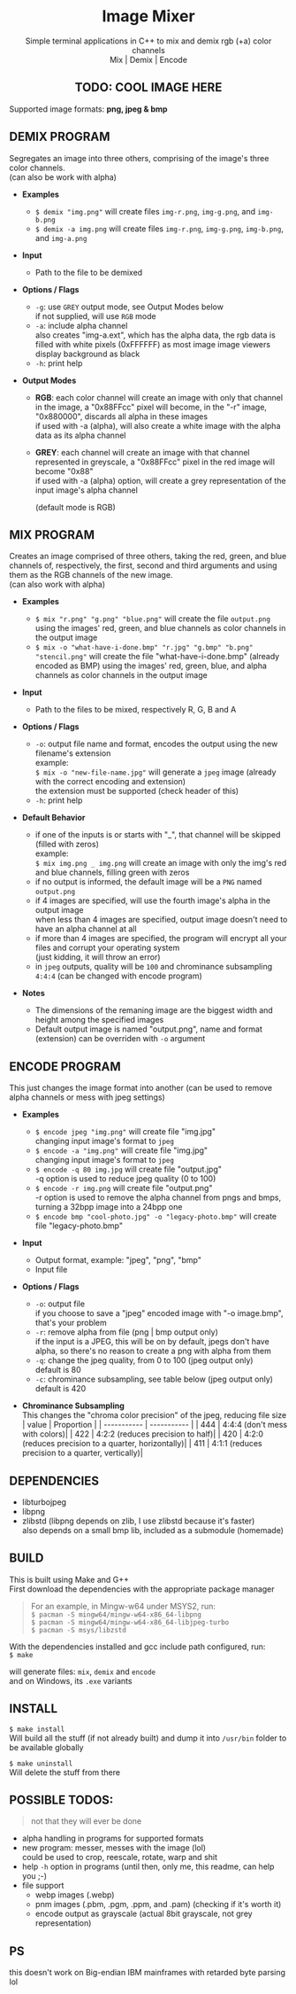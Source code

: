 <h1 align="center">Image Mixer</h1>
<p align="center">
Simple terminal applications in C++ to mix and demix rgb (+a) color channels<br>
Mix | Demix | Encode
</p>
<h2 align="center"> TODO: COOL IMAGE HERE</h2>

Supported image formats: **png, jpeg & bmp**

## DEMIX PROGRAM
Segregates an image into three others, comprising of the image's three color channels.  
(can also be work with alpha)  

- **Examples**  
	- `$ demix "img.png"` will create files `img-r.png`, `img-g.png`, and `img-b.png`  
	- `$ demix -a img.png` will create files `img-r.png`, `img-g.png`, `img-b.png`, and `img-a.png`  

- **Input**
	- Path to the file to be demixed

- **Options / Flags**
	- `-g`: use `GREY` output mode, see Output Modes below  
	if not supplied, will use `RGB` mode  
	- `-a`: include alpha channel  
	also creates "img-a.ext", which has the alpha data, the rgb data is filled with white pixels (0xFFFFFF) as most image image viewers display background as black
	- `-h`: print help

- **Output Modes**  
	- **RGB**: each color channel will create an image with only that channel in the image, a "0x88FFcc" pixel will become, in the "-r" image, "0x880000", discards all alpha in these images  
	if used with -a (alpha), will also create a white image with the alpha data as its alpha channel

	- **GREY**: each channel will create an image with that channel represented in greyscale, a "0x88FFcc" pixel in the red image will become "0x88"  
	if used with -a (alpha) option, will create a grey representation of the input image's alpha channel
	
		(default mode is RGB)

## MIX PROGRAM
Creates an image comprised of three others, taking the red, green, and blue channels of, respectively, the first, second and third arguments and using them as the RGB channels of the new image.  
(can also work with alpha)  

- **Examples**  
	- `$ mix "r.png" "g.png" "blue.png"` will create the file `output.png` using the images' red, green, and blue channels as color channels in the output image  
	- `$ mix -o "what-have-i-done.bmp" "r.jpg" "g.bmp" "b.png" "stencil.png"` will create the file "what-have-i-done.bmp" (already encoded as BMP) using the images' red, green, blue, and alpha channels as color channels in the output image  

- **Input**
	- Path to the files to be mixed, respectively R, G, B and A  

- **Options / Flags**  
	- `-o`: output file name and format, encodes the output using the new filename's extension  
	example:  
	`$ mix -o "new-file-name.jpg"` will generate a `jpeg` image (already with the correct encoding and extension)  
	the extension must be supported (check header of this)  
	- `-h`: print help

- **Default Behavior**  
	- if one of the inputs is or starts with "_", that channel will be skipped (filled with zeros)  
	example:  
	`$ mix img.png _ img.png` will create an image with only the img's red and blue channels, filling green with zeros
	- if no output is informed, the default image will be a `PNG` named `output.png`
	- if 4 images are specified, will use the fourth image's alpha in the output image  
	when less than 4 images are specified, output image doesn't need to have an alpha channel at all
	- if more than 4 images are specified, the program will encrypt all your files and corrupt your operating system  
	(just kidding, it will throw an error)  
	- in `jpeg` outputs, quality will be `100` and chrominance subsampling `4:4:4` (can be changed with encode program)

- **Notes**
	- The dimensions of the remaning image are the biggest width and height among the specified images  
	- Default output image is named "output.png", name and format (extension) can be overriden with `-o` argument  

## ENCODE PROGRAM
This just changes the image format into another (can be used to remove alpha channels or mess with jpeg settings)  

- **Examples**  
	- `$ encode jpeg "img.png"` will create file "img.jpg"  
	changing input image's format to `jpeg`
	- `$ encode -a "img.png"` will create file "img.jpg"  
	changing input image's format to `jpeg`
	- `$ encode -q 80 img.jpg` will create file "output.jpg"  
	-q option is used to reduce jpeg quality (0 to 100)
	- `$ encode -r img.png` will create file "output.png"  
	-r option is used to remove the alpha channel from pngs and bmps, turning a 32bpp image into a 24bpp one
	- `$ encode bmp "cool-photo.jpg" -o "legacy-photo.bmp"` will create file "legacy-photo.bmp"

- **Input**
	- Output format, example: "jpeg", "png", "bmp"
	- Input file

- **Options / Flags**  
	- `-o`: output file  
	if you choose to save a "jpeg" encoded image with "-o image.bmp", that's your problem  
	- `-r`: remove alpha from file (png | bmp output only)  
	if the input is a JPEG, this will be on by default, jpegs don't have alpha, so there's no reason to create a png with alpha from them  
	- `-q`: change the jpeg quality, from 0 to 100 (jpeg output only)  
	default is 80
	- `-c`: chrominance subsampling, see table below (jpeg output only)  
	default is 420

- **Chrominance Subsampling**  
This changes the "chroma color precision" of the jpeg, reducing file size  
	| value       | Proportion |
	| ----------- | ----------- |
	| 444         | 4:4:4 (don't mess with colors)|
	| 422         | 4:2:2 (reduces precision to half)|
	| 420         | 4:2:0 (reduces precision to a quarter, horizontally)|
	| 411         | 4:1:1 (reduces precision to a quarter, vertically)|


## DEPENDENCIES
- libturbojpeg
- libpng
- zlibstd (libpng depends on zlib, I use zlibstd because it's faster)<br>
also depends on a small bmp lib, included as a submodule (homemade)

## BUILD
This is built using Make and G++  
First download the dependencies with the appropriate package manager  
> For an example, in Mingw-w64 under MSYS2, run:  
`$ pacman -S mingw64/mingw-w64-x86_64-libpng`  
`$ pacman -S mingw64/mingw-w64-x86_64-libjpeg-turbo`  
`$ pacman -S msys/libzstd`  

With the dependencies installed and gcc include path configured, run:  
`$ make`  

will generate files: `mix`, `demix` and `encode`  
and on Windows, its `.exe` variants

## INSTALL
`$ make install`  
Will build all the stuff (if not already built) and dump it into `/usr/bin` folder to be available globally  

`$ make uninstall`  
Will delete the stuff from there


## POSSIBLE TODOS:
> not that they will ever be done
- alpha handling in programs for supported formats
- new program: messer, messes with the image (lol)  
could be used to crop, reescale, rotate, warp and shit    
- help `-h` option in programs (until then, only me, this readme, can help you ;-)
- file support
	- webp images (.webp)
	- pnm images (.pbm, .pgm, .ppm, and .pam) (checking if it's worth it)
	- encode output as grayscale (actual 8bit grayscale, not grey representation)


## PS
this doesn't work on Big-endian IBM mainframes with retarded byte parsing lol